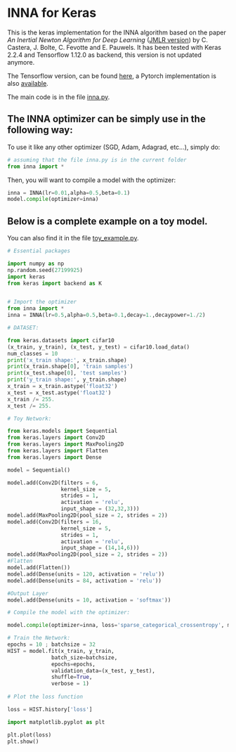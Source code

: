 # INNA for Keras

This is the keras implementation for the INNA algorithm based on the paper *An Inertial Newton Algorithm for Deep Learning* ([JMLR version](https://jmlr.csail.mit.edu/papers/v22/19-1024.html)) by C. Castera, J. Bolte, C. Fevotte and E. Pauwels.
It has been tested with Keras 2.2.4 and Tensorflow 1.12.0 as backend, this version is not updated anymore. 

The Tensorflow version, can be found [here](https://github.com/camcastera/INNA-for-DeepLearning/tree/master/INNA_for_tensorflow), a Pytorch implementation is also [available](https://github.com/camcastera/INNA-for-DeepLearning/tree/master/INNA_for_pytorch).

The main code is in the file [inna.py](https://github.com/camcastera/INNA-for-DeepLearning/blob/master/inna_for_keras/inna.py).
## The INNA optimizer can be simply use in the following way:

To use it like any other optimizer (SGD, Adam, Adagrad, etc...), simply do:

```python
# assuming that the file inna.py is in the current folder
from inna import *
```
Then, you will want to compile a model with the optimizer:
```python
inna = INNA(lr=0.01,alpha=0.5,beta=0.1)
model.compile(optimizer=inna)
```

## Below is a complete example on a toy model. 

You can also find it in the file [toy_example.py](https://github.com/camcastera/INNA-for-DeepLearning/blob/master/inna_for_keras/toy_example.py).

```python
# Essential packages

import numpy as np
np.random.seed(27199925)
import keras
from keras import backend as K


# Import the optimizer
from inna import *
inna = INNA(lr=0.5,alpha=0.5,beta=0.1,decay=1.,decaypower=1./2)

# DATASET:

from keras.datasets import cifar10
(x_train, y_train), (x_test, y_test) = cifar10.load_data()
num_classes = 10
print('x_train shape:', x_train.shape)
print(x_train.shape[0], 'train samples')
print(x_test.shape[0], 'test samples')
print('y_train shape:', y_train.shape)
x_train = x_train.astype('float32')
x_test = x_test.astype('float32')
x_train /= 255.
x_test /= 255.

# Toy Network:

from keras.models import Sequential
from keras.layers import Conv2D
from keras.layers import MaxPooling2D
from keras.layers import Flatten
from keras.layers import Dense

model = Sequential()

model.add(Conv2D(filters = 6, 
                 kernel_size = 5, 
                 strides = 1, 
                 activation = 'relu', 
                 input_shape = (32,32,3)))
model.add(MaxPooling2D(pool_size = 2, strides = 2))
model.add(Conv2D(filters = 16, 
                 kernel_size = 5,
                 strides = 1,
                 activation = 'relu',
                 input_shape = (14,14,6)))
model.add(MaxPooling2D(pool_size = 2, strides = 2))
#Flatten
model.add(Flatten())
model.add(Dense(units = 120, activation = 'relu'))
model.add(Dense(units = 84, activation = 'relu'))

#Output Layer
model.add(Dense(units = 10, activation = 'softmax'))

# Compile the model with the optimizer:

model.compile(optimizer=inna, loss='sparse_categorical_crossentropy', metrics=['accuracy'])

# Train the Network:
epochs = 10 ; batchsize = 32
HIST = model.fit(x_train, y_train,
              batch_size=batchsize,
              epochs=epochs,
              validation_data=(x_test, y_test),
              shuffle=True,
              verbose = 1)
              
# Plot the loss function

loss = HIST.history['loss']

import matplotlib.pyplot as plt

plt.plot(loss)
plt.show()
```
